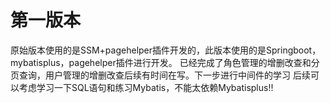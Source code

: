 # 第一版本
原始版本使用的是SSM+pagehelper插件开发的，此版本使用的是Springboot，mybatisplus，pagehelper插件进行开发。
已经完成了角色管理的增删改查和分页查询，用户管理的增删改查后续有时间在写。下一步进行中间件的学习
后续可以考虑学习一下SQL语句和练习Mybatis，不能太依赖Mybatisplus!!
